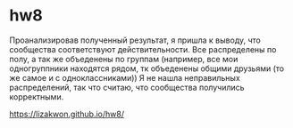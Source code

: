 # hw8

Проанализировав полученный результат, я пришла к выводу, что сообщества соответствуют действительности. Все распределены по полу, а так же объеденены по группам (например, все мои одногруппники находятся рядом, тк объеденены общими друзьями (то же самое и с одноклассниками)) Я не нашла неправильных распределений, так что считаю, что сообщества получились корректными. 



https://lizakwon.github.io/hw8/
 
